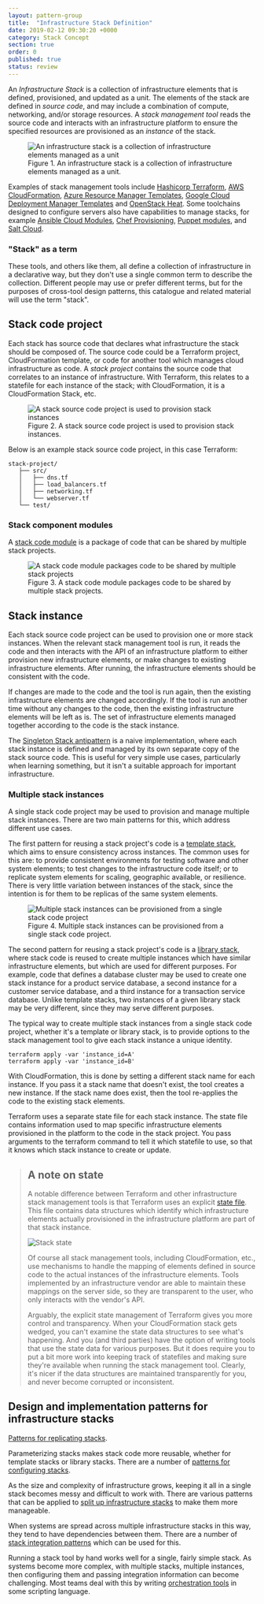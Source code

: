 ```yaml
---
layout: pattern-group
title:  "Infrastructure Stack Definition"
date: 2019-02-12 09:30:20 +0000
category: Stack Concept
section: true
order: 0
published: true
status: review
---
```


An *Infrastructure Stack* is a collection of infrastructure elements that is defined, provisioned, and updated as a unit. The elements of the stack are defined in *source code*, and may include a combination of compute, networking, and/or storage resources. A *stack management tool* reads the source code and interacts with an infrastructure platform to ensure the specified resources are provisioned as an *instance* of the stack.


<figure>
  <img src="images/infrastructure-stack.png" alt="An infrastructure stack is a collection of infrastructure elements managed as a unit"/>
  <figcaption>Figure 1. An infrastructure stack is a collection of infrastructure elements managed as a unit.</figcaption>
</figure>


Examples of stack management tools include [Hashicorp Terraform](https://www.terraform.io/), [AWS CloudFormation](https://aws.amazon.com/cloudformation/), [Azure Resource Manager Templates](https://docs.microsoft.com/en-us/azure/azure-resource-manager/resource-group-overview), [Google Cloud Deployment Manager Templates](https://cloud.google.com/deployment-manager/) and [OpenStack Heat](https://wiki.openstack.org/wiki/Heat). Some toolchains designed to configure servers also have capabilities to manage stacks, for example [Ansible Cloud Modules](https://www.ansible.com/integrations/cloud), [Chef Provisioning](https://docs.chef.io/provisioning.html), [Puppet modules](https://forge.puppet.com/puppetlabs/aws/readme), and [Salt Cloud](https://docs.saltstack.com/en/latest/topics/cloud/).


### "Stack" as a term

These tools, and others like them, all define a collection of infrastructure in a declarative way, but they don't use a single common term to describe the collection. Different people may use or prefer different terms, but for the purposes of cross-tool design patterns, this catalogue and related material will use the term "stack".


## Stack code project

Each stack has source code that declares what infrastructure the stack should be composed of. The source code could be a Terraform project, CloudFormation template, or code for another tool which manages cloud infrastructure as code. A *stack project* contains the source code that correlates to an instance of infrastructure. With Terraform, this relates to a statefile for each instance of the stack; with CloudFormation, it is a CloudFormation Stack, etc.


<figure>
  <img src="images/stack-source.png" alt="A stack source code project is used to provision stack instances"/>
  <figcaption>Figure 2. A stack source code project is used to provision stack instances.</figcaption>
</figure>


Below is an example stack source code project, in this case Terraform:

~~~ console
stack-project/
   ├── src/
   │   ├── dns.tf
   │   ├── load_balancers.tf
   │   ├── networking.tf
   │   └── webserver.tf
   └── test/
~~~


### Stack component modules

A [stack code module](stack-code-module.html) is a package of code that can be shared by multiple stack projects.


<figure>
  <img src="/patterns/stack-replication/images/stack-code-module.png" alt="A stack code module packages code to be shared by multiple stack projects"/>
  <figcaption>Figure 3. A stack code module packages code to be shared by multiple stack projects.</figcaption>
</figure>


## Stack instance

Each stack source code project can be used to provision one or more stack instances. When the relevant stack management tool is run, it reads the code and then interacts with the API of an infrastructure platform to either provision new infrastructure elements, or make changes to existing infrastructure elements. After running, the infrastructure elements should be consistent with the code.

If changes are made to the code and the tool is run again, then the existing infrastructure elements are changed accordingly. If the tool is run another time without any changes to the code, then the existing infrastructure elements will be left as is. The set of infrastructure elements managed together according to the code is the stack instance.

The [Singleton Stack antipattern](singleton-stack.html) is a naive implementation, where each stack instance is defined and managed by its own separate copy of the stack source code. This is useful for very simple use cases, particularly when learning something, but it isn't a suitable approach for important infrastructure.


### Multiple stack instances

A single stack code project may be used to provision and manage multiple stack instances. There are two main patterns for this, which address different use cases.

The first pattern for reusing a stack project's code is a [template stack](template-stack.html), which aims to ensure consistency across instances. The common uses for this are: to provide consistent environments for testing software and other system elements; to test changes to the infrastructure code itself; or to replicate system elements for scaling, geographic available, or resilience. There is very little variation between instances of the stack, since the intention is for them to be replicas of the same system elements.


<figure>
  <img src="images/stack-instances.png" alt="Multiple stack instances can be provisioned from a single stack code project"/>
  <figcaption>Figure 4. Multiple stack instances can be provisioned from a single stack code project.</figcaption>
</figure>


The second pattern for reusing a stack project's code is a [library stack](library-stack.html), where stack code is reused to create multiple instances which have similar infrastructure elements, but which are used for different purposes. For example, code that defines a database cluster may be used to create one stack instance for a product service database, a second instance for a customer service database, and a third instance for a transaction service database. Unlike template stacks, two instances of a given library stack may be very different, since they may serve different purposes.

The typical way to create multiple stack instances from a single stack code project, whether it's a template or library stack, is to provide options to the stack management tool to give each stack instance a unique identity.


~~~ console
terraform apply -var 'instance_id=A'
terraform apply -var 'instance_id=B'
~~~


With CloudFormation, this is done by setting a different stack name for each instance. If you pass it a stack name that doesn't exist, the tool creates a new instance. If the stack name does exist, then the tool re-applies the code to the existing stack elements.

Terraform uses a separate state file for each stack instance. The state file contains information used to map specific infrastructure elements provisioned in the platform to the code in the stack project. You pass arguments to the terraform command to tell it which statefile to use, so that it knows which stack instance to create or update.


> ## A note on state
> 
> A notable difference between Terraform and other infrastructure stack management tools is that Terraform uses an explicit [state file](https://www.terraform.io/docs/state/). This file contains data structures which identify which infrastructure elements actually provisioned in the infrastructure platform are part of that stack instance.
>
> ![Stack state](images/stack-state.png)
> 
> Of course all stack management tools, including CloudFormation, etc., use mechanisms to handle the mapping of elements defined in source code to the actual instances of the infrastructure elements. Tools implemented by an infrastructure vendor are able to maintain these mappings on the server side, so they are transparent to the user, who only interacts with the vendor's API. 
> 
> Arguably, the explicit state management of Terraform gives you more control and transparency. When your CloudFormation stack gets wedged, you can't examine the state data structures to see what's happening. And you (and third parties) have the option of writing tools that use the state data for various purposes. But it does require you to put a bit more work into keeping track of statefiles and making sure they're available when running the stack management tool. Clearly, it's nicer if the data structures are maintained transparently for you, and never become corrupted or inconsistent.


## Design and implementation patterns for infrastructure stacks

[Patterns for replicating stacks](/patterns/stack-replication).

Parameterizing stacks makes stack code more reusable, whether for template stacks or library stacks. There are a number of [patterns for configuring stacks](/patterns/stack-configuration/).

As the size and complexity of infrastructure grows, keeping it all in a single stack becomes messy and difficult to work with. There are various patterns that can be applied to [split up infrastructure stacks](/patterns/multiple-stacks/) to make them more manageable.

When systems are spread across multiple infrastructure stacks in this way, they tend to have dependencies between them. There are a number of [stack integration patterns](/patterns/stack-integration/) which can be used for this.

Running a stack tool by hand works well for a single, fairly simple stack. As systems become more complex, with multiple stacks, multiple instances, then configuring them and passing integration information can become challenging. Most teams deal with this by writing [orchestration tools](/patterns/stack-orchestration-tools/) in some scripting language.

